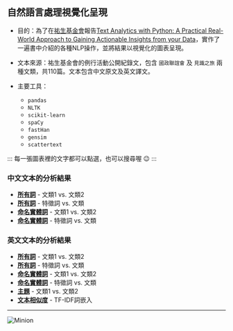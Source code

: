 ## 自然語言處理視覺化呈現

+ 目的：為了在[祐生基金會](https://www.archilife.org)報告[Text Analytics with Python: A Practical Real-World Approach to Gaining Actionable Insights from your Data](https://www.amazon.com/Text-Analytics-Python-Real-World-Actionable/dp/148422387X)，實作了一遍書中介紹的各種NLP操作，並將結果以視覺化的圖表呈現。

+ 文本來源：祐生基金會的例行活動公開紀錄文，包含 `國政聯誼會` 及 `見識之旅` 兩種文類，共110篇。文本包含中文原文及英文譯文。

+ 主要工具：
  + `pandas`
  + `NLTK`
  + `scikit-learn`
  + `spaCy`
  + `fastHan`
  + `gensim`
  + `scattertext`

::: 
每一張圖表裡的文字都可以點選，也可以搜尋喔  :wink:
:::

### 中文文本的分析結果
- __[所有詞](https://haowen-howard.github.io/Archilife-NLP/term_scattertext_fromCH_CleanTokens.html)__ - 文類1 vs. 文類2
- __[所有詞](https://haowen-howard.github.io/Archilife-NLP/term_characteristic_fromCH_CleanTokens.html)__ - 特徵詞 vs. 文類
- __[命名實體詞](https://haowen-howard.github.io/Archilife-NLP/NER_scattertext_fromCH_NER_Label.html)__ - 文類1 vs. 文類2
- __[命名實體詞](https://haowen-howard.github.io/Archilife-NLP/NER_characteristic_fromCH_NER_Label.html)__ - 特徵詞 vs. 文類

### 英文文本的分析結果
- __[所有詞](https://haowen-howard.github.io/Archilife-NLP/term_scattertext_fromEN.html.html)__ - 文類1 vs. 文類2
- __[所有詞](https://haowen-howard.github.io/Archilife-NLP/term_characteristic_fromEN.html)__ - 特徵詞 vs. 文類
- __[命名實體詞](https://haowen-howard.github.io/Archilife-NLP/NER_scattertext_fromEN_NER_Label.html)__ - 文類1 vs. 文類2
- __[命名實體詞](https://haowen-howard.github.io/Archilife-NLP/NER_characteristic_fromEN_NER_Label.html)__ - 特徵詞 vs. 文類
- __[主題](https://haowen-howard.github.io/Archilife-NLP/Empath_topics_fromEN.html)__ - 文類1 vs. 文類2
- __[文本相似度](https://haowen-howard.github.io/Archilife-NLP/tfidf_embeddings_across_docs_fromEN.html)__ - TF-IDF詞嵌入

---
![Minion](https://octodex.github.com/images/minion.png)
